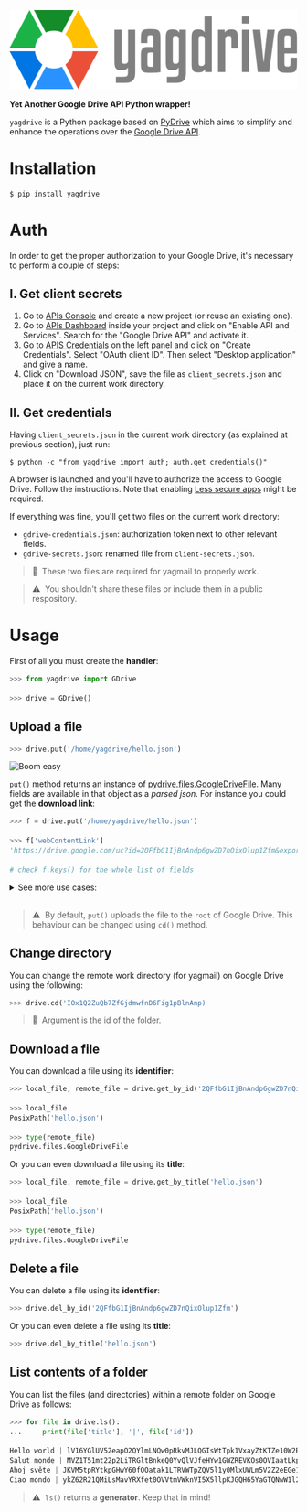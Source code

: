 ![yagdrive-logo](yagdrive-logo.svg)

**Yet Another Google Drive API Python wrapper!**

`yagdrive` is a Python package based on [PyDrive](https://pythonhosted.org/PyDrive/) which aims to simplify and enhance the operations over the [Google Drive API](https://developers.google.com/drive).

# Installation

```console
$ pip install yagdrive
```

# Auth

In order to get the proper authorization to your Google Drive, it's necessary to perform a couple of steps:

## I. Get client secrets

1. Go to [APIs Console](https://console.cloud.google.com/) and create a new project (or reuse an existing one).
2. Go to [APIs Dashboard](https://console.cloud.google.com/apis/dashboard) inside your project and click on "Enable API and Services". Search for the "Google Drive API" and activate it.
3. Go to [APIS Credentials](https://console.cloud.google.com/apis/credentials) on the left panel and click on "Create Credentials". Select "OAuth client ID". Then select "Desktop application" and give a name.
4. Click on "Download JSON", save the file as `client_secrets.json` and place it on the current work directory.

## II. Get credentials

Having `client_secrets.json` in the current work directory (as explained at previous section), just run:

```console
$ python -c "from yagdrive import auth; auth.get_credentials()"
```

A browser is launched and you'll have to authorize the access to Google Drive. Follow the instructions. Note that enabling [Less secure apps](https://support.google.com/accounts/answer/6010255) might be required.

If everything was fine, you'll get two files on the current work directory:

- `gdrive-credentials.json`: authorization token next to other relevant fields.
- `gdrive-secrets.json`: renamed file from `client-secrets.json`.

> 🎒 &nbsp;These two files are required for yagmail to properly work.

> ⚠️️ &nbsp;You shouldn't share these files or include them in a public respository.

# Usage

First of all you must create the **handler**:

```python
>>> from yagdrive import GDrive

>>> drive = GDrive()
```

## Upload a file

```python
>>> drive.put('/home/yagdrive/hello.json')
```

![Boom easy](https://im3.ezgif.com/tmp/ezgif-3-5ff55c12e859.gif)

`put()` method returns an instance of [pydrive.files.GoogleDriveFile](https://pythonhosted.org/PyDrive/pydrive.html#pydrive.files.GoogleDriveFile). Many fields are available in that object as a _parsed json_. For instance you could get the **download link**:

```python
>>> f = drive.put('/home/yagdrive/hello.json')

>>> f['webContentLink']
'https://drive.google.com/uc?id=2QFfbG1IjBnAndp6gwZD7nQixOlup1Zfm&export=download'

# check f.keys() for the whole list of fields
```

<details>
  <summary>See more use cases:</summary>

```python
# Set a custom title for the uploaded file
>>> drive.put('/home/yagdrive/hello.json', title='Say hi to the world')
# Do not overwrite files with the same name
>>> drive.put('/home/yagdrive/hello.json', overwrite=False)
```

</details><br>

> ⚠️️ &nbsp;By default, `put()` uploads the file to the `root` of Google Drive. This behaviour can be changed using `cd()` method.

## Change directory

You can change the remote work directory (for yagmail) on Google Drive using the following:

```python
>>> drive.cd('IOx1Q2ZuQb7ZfGjdmwfnD6Fig1pBlnAnp)
```

> 🎒 &nbsp;Argument is the id of the folder.

## Download a file

You can download a file using its **identifier**:

```python
>>> local_file, remote_file = drive.get_by_id('2QFfbG1IjBnAndp6gwZD7nQixOlup1Zfm')

>>> local_file
PosixPath('hello.json')

>>> type(remote_file)
pydrive.files.GoogleDriveFile
```

Or you can even download a file using its **title**:

```python
>>> local_file, remote_file = drive.get_by_title('hello.json')

>>> local_file
PosixPath('hello.json')

>>> type(remote_file)
pydrive.files.GoogleDriveFile
```

## Delete a file

You can delete a file using its **identifier**:

```python
>>> drive.del_by_id('2QFfbG1IjBnAndp6gwZD7nQixOlup1Zfm')
```

Or you can even delete a file using its **title**:

```python
>>> drive.del_by_title('hello.json')
```

## List contents of a folder

You can list the files (and directories) within a remote folder on Google Drive as follows:

```python
>>> for file in drive.ls():
...     print(file['title'], '|', file['id'])

Hello world | lV16YGlUV52eapO2QYlmLNQw0pRkvMJLQGIsWtTpk1VxayZtKTZe10W2RtEXiB655XVnMHfO
Salut monde | MVZ1T51mt22p2LiTRGltBnkeQ0YvQlVJfeHYw1GWZREVKOs0OVIaatLkpQpx566XUyNlMW5X
Ahoj světe | JKVM5tpRYtkpGHwY60fOOatak1LTRVWTpZQV5l1y0MlxUWLm5V2Z2eEGe1NQXn6lXIQsi2vB
Ciao mondo | ykZ62R21QMiLsMavYRXfet0OVVtmVWknVI5X5llpKJGQH65YaGTQNwW1l21xBEp0TOtpLUeZ
```

> ⚠️️ &nbsp;`ls()` returns a **generator**. Keep that in mind!
